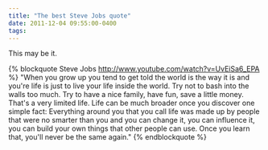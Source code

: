 ```yaml
---
title: "The best Steve Jobs quote"
date: 2011-12-04 09:55:00-0400
tags: 
---
```


This may be it.

{% blockquote Steve Jobs http://www.youtube.com/watch?v=UvEiSa6_EPA %}
"When you grow up you tend to get told the world is the way it is and you're life is just to live your life inside the world. Try not to bash into the walls too much. Try to have a nice family, have fun, save a little money. That's a very limited life. Life can be much broader once you discover one simple fact: Everything around you that you call life was made up by people that were no smarter than you and you can change it, you can influence it, you can build your own things that other people can use. Once you learn that, you'll never be the same again."
{% endblockquote %}
